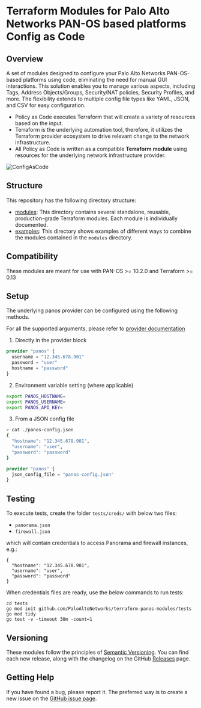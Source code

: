 # Terraform Modules for Palo Alto Networks PAN-OS based platforms Config as Code

## Overview

A set of modules designed to configure your Palo Alto Networks PAN-OS-based platforms using code, eliminating the need for manual GUI interactions. This solution enables you to manage various aspects, including Tags, Address Objects/Groups, Security/NAT policies, Security Profiles, and more. The flexibility extends to multiple config file types like YAML, JSON, and CSV for easy configuration.

* Policy as Code executes Terraform that will create a variety of resources based on the input.
* Terraform is the underlying automation tool, therefore, it utilizes the Terraform provider ecosystem to drive relevant
  change to the network infrastructure.
* All Policy as Code is written as a compatible **Terraform module** using resources for the underlying network
  infrastructure provider.

![ConfigAsCode](https://user-images.githubusercontent.com/2110772/188634641-0f410362-74fe-4414-ac3f-7b9cea9ce9aa.png)

## Structure

This repository has the following directory structure:

* [modules](modules): This directory contains several standalone, reusable, production-grade Terraform modules. Each
  module is individually documented.
* [examples](examples): This directory shows examples of different ways to combine the modules contained in the
  `modules` directory.

## Compatibility

These modules are meant for use with PAN-OS >= 10.2.0 and Terraform >= 0.13

## Setup

The underlying panos provider can be configured using the following methods.

For all the supported arguments, please refer to [provider documentation](https://registry.terraform.io/providers/PaloAltoNetworks/panos/latest/docs#argument-reference)

1. Directly in the provider block

```terraform
provider "panos" {
  username = "12.345.678.901"
  password = "user"
  hostname = "password" 
}
```

2. Environment variable setting (where applicable)

```sh
export PANOS_HOSTNAME=
export PANOS_USERNAME=
export PANOS_API_KEY=
```

3. From a JSON config file

```sh
> cat ./panos-config.json
{
  "hostname": "12.345.678.901",
  "username": "user",
  "password": "password"
}
```

```terraform
provider "panos" {
  json_config_file = "panos-config.json"
}
```

## Testing

To execute tests, create the folder ``tests/creds/`` with below two files:
* ``panorama.json``
* ``firewall.json``

which will contain credentials to access Panorama and firewall instances, e.g.:

```
{
  "hostname": "12.345.678.901",
  "username": "user",
  "password": "password"
}
```

When credentials files are ready, use the below commands to run tests:

```
cd tests
go mod init github.com/PaloAltoNetworks/terraform-panos-modules/tests
go mod tidy
go test -v -timeout 30m -count=1
```

## Versioning

These modules follow the principles of [Semantic Versioning](http://semver.org/). You can find each new release,
along with the changelog on the GitHub [Releases](../../releases) page.

## Getting Help

If you have found a bug, please report it. The preferred way is to create a new issue on
the [GitHub issue page](../../issues).
